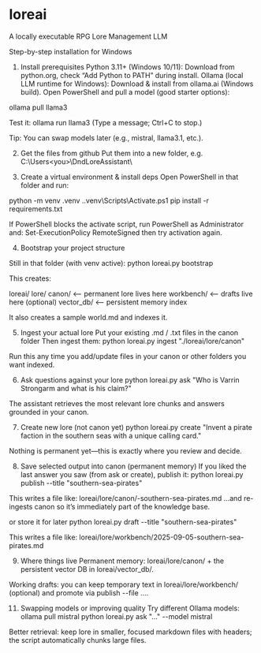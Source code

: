 # loreai
A locally executable RPG Lore Management LLM

Step-by-step installation for Windows

1) Install prerequisites
Python 3.11+ (Windows 10/11):
Download from python.org, check “Add Python to PATH” during install.
Ollama (local LLM runtime for Windows):
Download & install from ollama.ai (Windows build).
Open PowerShell and pull a model (good starter options):

ollama pull llama3

Test it:
ollama run llama3
(Type a message; Ctrl+C to stop.)

Tip: You can swap models later (e.g., mistral, llama3.1, etc.).

2) Get the files from github
Put them into a new folder, e.g. C:\Users\<you>\DndLoreAssistant\

3) Create a virtual environment & install deps
Open PowerShell in that folder and run:

python -m venv .venv
.\.venv\Scripts\Activate.ps1
pip install -r requirements.txt

If PowerShell blocks the activate script, run PowerShell as Administrator and:
Set-ExecutionPolicy RemoteSigned
then try activation again.

4) Bootstrap your project structure

Still in that folder (with venv active):
python loreai.py bootstrap

This creates:

loreai/
  lore/
    canon/       <-- permanent lore lives here
    workbench/   <-- drafts live here (optional)
  vector_db/     <-- persistent memory index

It also creates a sample world.md and indexes it.

5) Ingest your actual lore
Put your existing .md / .txt files in the canon folder
Then ingest them:
python loreai.py ingest "./loreai/lore/canon"

Run this any time you add/update files in your canon or other folders you want indexed.

6) Ask questions against your lore
python loreai.py ask "Who is Varrin Strongarm and what is his claim?"

The assistant retrieves the most relevant lore chunks and answers grounded in your canon.

7) Create new lore (not canon yet)
python loreai.py create "Invent a pirate faction in the southern seas with a unique calling card."

Nothing is permanent yet—this is exactly where you review and decide.

8) Save selected output into canon (permanent memory)
If you liked the last answer you saw (from ask or create), publish it:
python loreai.py publish --title "southern-sea-pirates"

This writes a file like:
loreai/lore/canon/-southern-sea-pirates.md
...and re-ingests canon so it’s immediately part of the knowledge base.

or store it for later
python loreai.py draft --title "southern-sea-pirates"

This writes a file like:
loreai/lore/workbench/2025-09-05-southern-sea-pirates.md

9) Where things live
Permanent memory: loreai/lore/canon/ + the persistent vector DB in loreai/vector_db/.

Working drafts: you can keep temporary text in loreai/lore/workbench/ (optional) and promote via publish --file ....

11) Swapping models or improving quality
Try different Ollama models:
ollama pull mistral
python loreai.py ask "..." --model mistral

Better retrieval: keep lore in smaller, focused markdown files with headers; the script automatically chunks large files.
